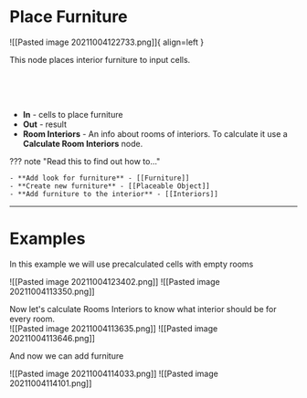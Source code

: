 # **Place Furniture**

![[Pasted image 20211004122733.png]]{ align=left }    

This node places interior furniture to input cells.  

<br /><br /><br />

- **In** - cells to place furniture
- **Out** - result
- **Room Interiors** - An info about rooms of interiors. To calculate it use a **Calculate Room Interiors** node.



??? note "Read this to find out how to..."

	- **Add look for furniture** - [[Furniture]]
	- **Create new furniture** - [[Placeable Object]]
	- **Add furniture to the interior** - [[Interiors]]

--------

# Examples
In this example we will use precalculated cells with empty rooms  

![[Pasted image 20211004123402.png]]
![[Pasted image 20211004113350.png]]

Now let's calculate Rooms Interiors to know what interior should be for  every room.  
![[Pasted image 20211004113635.png]]
![[Pasted image 20211004113646.png]]

And now we can add furniture  

![[Pasted image 20211004114033.png]]
![[Pasted image 20211004114101.png]]